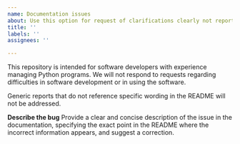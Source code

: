 ```yaml
---
name: Documentation issues
about: Use this option for request of clarifications clearly not reported in the README
title: ''
labels: ''
assignees: ''

---
```

This repository is intended for software developers with experience managing Python programs. We will not respond to requests regarding difficulties in software development or in using the software.

Generic reports that do not reference specific wording in the README will not be addressed.
 
**Describe the bug**
Provide a clear and concise description of the issue in the documentation, specifying the exact point in the README where the incorrect information appears, and suggest a correction.